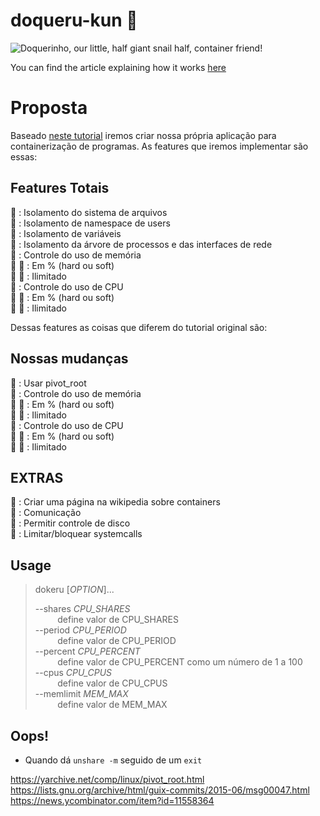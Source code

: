 # doqueru-kun :snail:

![Doquerinho, our little, half giant snail half, container friend!](https://github.com/joseims/doqueru-kun/blob/master/images/doquerinho.jpg)
  
You can find the article explaining how it works [here](https://itnext.io/linux-container-from-scratch-339c3ba0411d)

# Proposta  
Baseado [neste tutorial](http://cesarvr.github.io/post/2018-05-22-create-containers/?fbclid=IwAR115qJ_sKet0uQM3fJ6u1ALe9JHpEOldX4lE-HWVF_Fm-P0ctf6P9DcHJM) iremos criar nossa própria aplicação para containerização de programas. As features que iremos implementar são essas:

## Features Totais
:snail: : Isolamento do sistema de arquivos  
:snail: : Isolamento de namespace de users  
:snail: : Isolamento de variáveis  
:snail: : Isolamento da árvore de processos e das interfaces de rede  
:snail: : Controle do uso de memória  
:snail: :snail: : Em % (hard ou soft)  
:snail: :snail: : Ilimitado  
:snail: : Controle do uso de CPU  
:snail: :snail: : Em % (hard ou soft)  
:snail: :snail: : Ilimitado
 
Dessas features as coisas que diferem do tutorial original são: 


## Nossas mudanças  

:snail: : Usar pivot_root  
:snail: : Controle do uso de memória  
:snail: :snail: : Em % (hard ou soft)  
:snail: :snail: : Ilimitado  
:snail: : Controle do uso de CPU  
:snail: :snail: : Em % (hard ou soft)  
:snail: :snail: : Ilimitado  


## EXTRAS  
:snail: : Criar uma página na wikipedia sobre containers  
:snail: : Comunicação  
:snail: : Permitir controle de disco  
:snail: : Limitar/bloquear systemcalls


## Usage

>dokeru [*OPTION*]...
>
>--shares *CPU_SHARES*  
>&nbsp;&nbsp;&nbsp;&nbsp;&nbsp;&nbsp;&nbsp;&nbsp;
>define valor de CPU_SHARES  
>--period *CPU_PERIOD*  
>&nbsp;&nbsp;&nbsp;&nbsp;&nbsp;&nbsp;&nbsp;&nbsp;
>define valor de CPU_PERIOD  
>--percent *CPU_PERCENT*  
>&nbsp;&nbsp;&nbsp;&nbsp;&nbsp;&nbsp;&nbsp;&nbsp;
>define valor de CPU_PERCENT como um número de 1 a 100  
>--cpus *CPU_CPUS*  
>&nbsp;&nbsp;&nbsp;&nbsp;&nbsp;&nbsp;&nbsp;&nbsp;
>define valor de CPU_CPUS  
>--memlimit *MEM_MAX*  
>&nbsp;&nbsp;&nbsp;&nbsp;&nbsp;&nbsp;&nbsp;&nbsp;
>define valor de MEM_MAX  


## Oops!
- Quando dá `unshare -m` seguido de um `exit` 


https://yarchive.net/comp/linux/pivot_root.html
https://lists.gnu.org/archive/html/guix-commits/2015-06/msg00047.html
https://news.ycombinator.com/item?id=11558364
